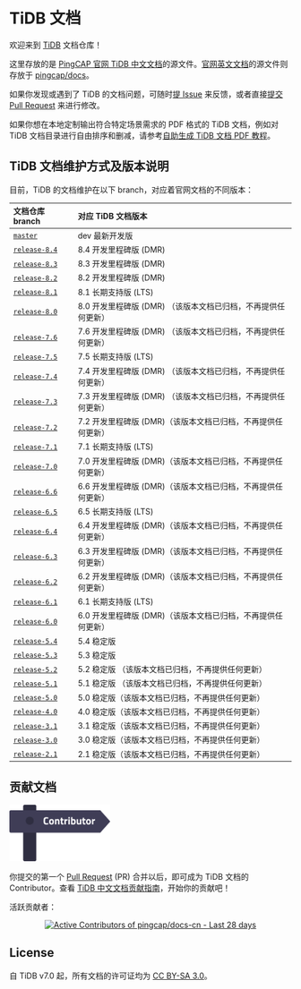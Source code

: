 # TiDB 文档

欢迎来到 [TiDB](https://github.com/pingcap/tidb) 文档仓库！

这里存放的是 [PingCAP 官网 TiDB 中文文档](https://docs.pingcap.com/zh/tidb/stable)的源文件。[官网英文文档](https://docs.pingcap.com/tidb/stable)的源文件则存放于 [pingcap/docs](https://github.com/pingcap/docs)。

如果你发现或遇到了 TiDB 的文档问题，可随时[提 Issue](https://github.com/pingcap/docs-cn/issues/new/choose) 来反馈，或者直接[提交 Pull Request](/CONTRIBUTING.md#如何提-pull-request) 来进行修改。

如果你想在本地定制输出符合特定场景需求的 PDF 格式的 TiDB 文档，例如对 TiDB 文档目录进行自由排序和删减，请参考[自助生成 TiDB 文档 PDF 教程](/resources/tidb-pdf-generation-tutorial.md)。

## TiDB 文档维护方式及版本说明

目前，TiDB 的文档维护在以下 branch，对应着官网文档的不同版本：

| 文档仓库 branch | 对应 TiDB 文档版本 |
|:---------|:----------|
| [`master`](https://github.com/pingcap/docs-cn/tree/master) | dev 最新开发版 |
| [`release-8.4`](https://github.com/pingcap/docs-cn/tree/release-8.4) | 8.4 开发里程碑版 (DMR) |
| [`release-8.3`](https://github.com/pingcap/docs-cn/tree/release-8.3) | 8.3 开发里程碑版 (DMR) |
| [`release-8.2`](https://github.com/pingcap/docs-cn/tree/release-8.2) | 8.2 开发里程碑版 (DMR) |
| [`release-8.1`](https://github.com/pingcap/docs-cn/tree/release-8.1) | 8.1 长期支持版 (LTS) |
| [`release-8.0`](https://github.com/pingcap/docs-cn/tree/release-8.0) | 8.0 开发里程碑版 (DMR) （该版本文档已归档，不再提供任何更新）|
| [`release-7.6`](https://github.com/pingcap/docs-cn/tree/release-7.6) | 7.6 开发里程碑版 (DMR) （该版本文档已归档，不再提供任何更新）|
| [`release-7.5`](https://github.com/pingcap/docs-cn/tree/release-7.5) | 7.5 长期支持版 (LTS) |
| [`release-7.4`](https://github.com/pingcap/docs-cn/tree/release-7.4) | 7.4 开发里程碑版 (DMR) （该版本文档已归档，不再提供任何更新）|
| [`release-7.3`](https://github.com/pingcap/docs-cn/tree/release-7.3) | 7.3 开发里程碑版 (DMR) （该版本文档已归档，不再提供任何更新）|
| [`release-7.2`](https://github.com/pingcap/docs-cn/tree/release-7.2) | 7.2 开发里程碑版 (DMR)（该版本文档已归档，不再提供任何更新） |
| [`release-7.1`](https://github.com/pingcap/docs-cn/tree/release-7.1) | 7.1 长期支持版 (LTS) |
| [`release-7.0`](https://github.com/pingcap/docs-cn/tree/release-7.0) | 7.0 开发里程碑版 (DMR)（该版本文档已归档，不再提供任何更新） |
| [`release-6.6`](https://github.com/pingcap/docs-cn/tree/release-6.6) | 6.6 开发里程碑版 (DMR)（该版本文档已归档，不再提供任何更新） |
| [`release-6.5`](https://github.com/pingcap/docs-cn/tree/release-6.5) | 6.5 长期支持版 (LTS) |
| [`release-6.4`](https://github.com/pingcap/docs-cn/tree/release-6.4) | 6.4 开发里程碑版 (DMR)（该版本文档已归档，不再提供任何更新） |
| [`release-6.3`](https://github.com/pingcap/docs-cn/tree/release-6.3) | 6.3 开发里程碑版 (DMR)（该版本文档已归档，不再提供任何更新） |
| [`release-6.2`](https://github.com/pingcap/docs-cn/tree/release-6.2) | 6.2 开发里程碑版 (DMR)（该版本文档已归档，不再提供任何更新） |
| [`release-6.1`](https://github.com/pingcap/docs-cn/tree/release-6.1) | 6.1 长期支持版 (LTS) |
| [`release-6.0`](https://github.com/pingcap/docs-cn/tree/release-6.0) | 6.0 开发里程碑版 (DMR)（该版本文档已归档，不再提供任何更新） |
| [`release-5.4`](https://github.com/pingcap/docs-cn/tree/release-5.4) | 5.4 稳定版 |
| [`release-5.3`](https://github.com/pingcap/docs-cn/tree/release-5.3) | 5.3 稳定版 |
| [`release-5.2`](https://github.com/pingcap/docs-cn/tree/release-5.2) | 5.2 稳定版 （该版本文档已归档，不再提供任何更新）|
| [`release-5.1`](https://github.com/pingcap/docs-cn/tree/release-5.1) | 5.1 稳定版 （该版本文档已归档，不再提供任何更新）|
| [`release-5.0`](https://github.com/pingcap/docs-cn/tree/release-5.0) | 5.0 稳定版（该版本文档已归档，不再提供任何更新） |
| [`release-4.0`](https://github.com/pingcap/docs-cn/tree/release-4.0) | 4.0 稳定版（该版本文档已归档，不再提供任何更新） |
| [`release-3.1`](https://github.com/pingcap/docs-cn/tree/release-3.1) | 3.1 稳定版（该版本文档已归档，不再提供任何更新） |
| [`release-3.0`](https://github.com/pingcap/docs-cn/tree/release-3.0) | 3.0 稳定版（该版本文档已归档，不再提供任何更新） |
| [`release-2.1`](https://github.com/pingcap/docs-cn/tree/release-2.1) | 2.1 稳定版（该版本文档已归档，不再提供任何更新） |

## 贡献文档

[<img src="media/contribution-map.png" alt="contribution-map" width="180"></img>](https://github.com/pingcap/docs-cn/blob/master/credits.md)

你提交的第一个 [Pull Request](https://help.github.com/en/github/getting-started-with-github/github-glossary#pull-request) (PR) 合并以后，即可成为 TiDB 文档的 Contributor。查看 [TiDB 中文文档贡献指南](/CONTRIBUTING.md)，开始你的贡献吧！

活跃贡献者：

<a href="https://next.ossinsight.io/widgets/official/compose-recent-active-contributors?repo_id=64188788&limit=30" target="_blank" style="display: block;" align="center">
  <picture>
    <source media="(prefers-color-scheme: dark)" srcset="https://next.ossinsight.io/widgets/official/compose-recent-active-contributors/thumbnail.png?repo_id=64188788&limit=30&image_size=auto&color_scheme=dark" width="655" height="auto" />
    <img alt="Active Contributors of pingcap/docs-cn - Last 28 days" src="https://next.ossinsight.io/widgets/official/compose-recent-active-contributors/thumbnail.png?repo_id=64188788&limit=30&image_size=auto&color_scheme=light" width="655" height="auto" />
  </picture>
</a>

## License

自 TiDB v7.0 起，所有文档的许可证均为 [CC BY-SA 3.0](https://creativecommons.org/licenses/by-sa/3.0/)。
